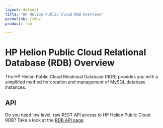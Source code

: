 ```yaml
---
layout: default
title: "HP Helion Public Cloud RDB Overview"
permalink: /rdb/
product: rdb

---
```

# HP Helion Public Cloud Relational Database (RDB) Overview

The HP Helion Public Cloud Relational Database (RDB) provides you with a simplified method for creation and management of MySQL database instances.  

## API
Do you need low level, raw REST API access to HP Helion Public Cloud RDB?  Take a look at the [RDB API page](/api/v13/dbaas/).
